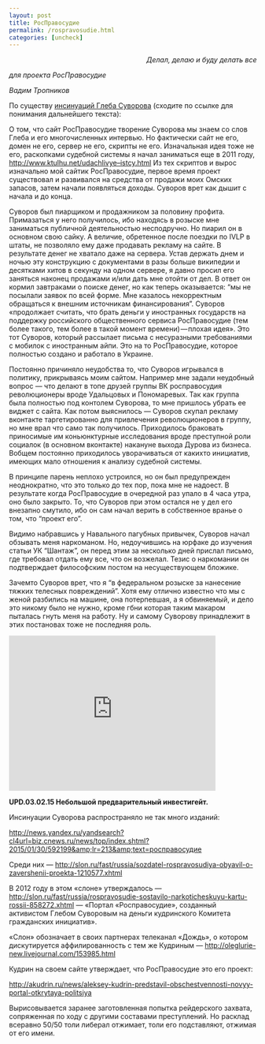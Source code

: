 ```yaml
---
layout: post
title: РосПравосудие
permalink: /rospravosudie.html
categories: [uncheck]
---
```


<p style="text-align: right;"><em>Делал, делаю и буду делать все</em>

<em>для проекта РосПравосудие</em>

<em>Вадим Тропников</em>


По существу <a href="https://roem.ru/30-01-2015/181988/suvorov/" target="_blank">инсинуаций Глеба Суворова</a> (сходите по ссылке для понимания дальнейшего текста):


О том, что сайт РосПравосудие творение Суворова мы знаем со слов Глеба и его многочисленных интервью. Но фактически сайт не его, домен не его, сервер не его, скрипты не его. Изначальная идея тоже не его, раскопками судебной системы я начал заниматься еще в 2011 году, <a href="/udachlivye-istcy.html">http://www.ktulhu.net/udachlivye–istcy.html</a> Из тех скриптов и вырос изначально мой сайтик РосПравосудие, первое время проект существовал и развивался на средства от продажи моих Омских запасов, затем начали появляться доходы. Суворов врет как дышит с начала и до конца.


Суворов был пиарщиком и продажником за половину профита. Примазаться у него получилось, ибо находясь в розыске мне заниматься публичной деятельностью несподручно. Но пиарил он в основном свою сайку. А величие, обретенное после поездки по IVLP в штаты, не позволяло ему даже продавать рекламу на сайте. В результате денег не хватало даже на сервера. Устав держать днем и ночью эту конструкцию с документами в разы больше википедии и десятками хитов в секунду на одном сервере, я давно просил его заняться наконец продажами и/или дать мне отойти от дел. В ответ он кормил завтраками о поиске денег, но как теперь оказывается: “мы не посылали заявок по всей форме. Мне казалось некорректным обращаться к внешним источникам финансирования”. Суворов &#171;продолжает считать, что брать деньги у иностранных государств на поддержку российского общественного сервиса РосПравосудие (тем более такого, тем более в такой момент времени) — плохая идея&#187;. Это тот Суворов, который рассылает письма с несуразными требованиями с мобилок с иностранным айпи. Это на то РосПравосудие, которое полностью создано и работало в Украине.


Постоянно причиняло неудобства то, что Суворов игрывался в политику, прикрываясь моим сайтом. Например мне задали неудобный вопрос &#8212; что делают в топе друзей группы ВК росправосудия революционеры вроде Удальцовых и Пономаревых. Так как группа была полностью под контолем Суворова, то мне пришлось убрать ее виджет с сайта. Как потом выяснилось &#8212; Суворов скупал рекламу вконтакте таргетированно для привлечения революционеров в группу, но мне врал что само так получилось. Приходилось браковать приносимые им коньюнктурные исследования вроде преступной роли социалок (в основном вконтакте) накануне выхода Дурова из бизнеса. Вобщем постоянно приходилось уворачиваться от какихто инициатив, имеющих мало отношения к анализу судебной системы.


В принципе парень неплохо устроился, но он был предупрежден неоднократно, что это только до тех пор, пока мне не надоест. В результате когда РосПравосудие в очередной раз упало в 4 часа утра, оно было закрыто. То, что Суворов при этом остался не у дел его внезапно смутило, ибо он сам начал верить в собственное вранье о том, что “проект его”.


Видимо набравшись у Навального пагубных привычек, Суворов начал обзывать меня наркоманом. Но, недоучившись на юрфаке до изучения статьи УК “Шантаж”, он перед этим за несколько дней прислал письмо, где требовал отдать ему все, что он возжелал. Тезис о наркомании он подтверждает философским постом на несуществующем бложике.


Зачемто Суворов врет, что я “в федеральном розыске за нанесение тяжких телесных повреждений”. Хотя ему отлично известно что мы с женой разбились на машине, она потерпевшая, а я обвиняемый, и дело это никому было не нужно, кроме гбни которая таким макаром пыталась гнуть меня на работу. Ну и самому Суворову принадлежит в этих постановах тоже не последняя роль.


<iframe src="https://www.youtube.com/embed/pQ68RzlCGgA" height="315" width="420" allowfullscreen="" frameborder="0"></iframe>


<strong>UPD.03.02.15 Небольшой предварительный инвестигейт. </strong>


Инсинуации Суворова распространяло не так много изданий:


<a href="http://news.yandex.ru/yandsearch?cl4url=biz.cnews.ru/news/top/index.shtml?2015/01/30/592199&amp;lr=213&amp;text=росправосудие">http://news.yandex.ru/yandsearch?cl4url=biz.cnews.ru/news/top/index.shtml?2015/01/30/592199&amp;lr=213&amp;text=росправосудие</a>


Cреди них &#8212; <a href="http://slon.ru/fast/russia/sozdatel-rospravosudiya-obyavil-o-zavershenii-proekta-1210577.xhtml">http://slon.ru/fast/russia/sozdatel-rospravosudiya-obyavil-o-zavershenii-proekta-1210577.xhtml</a>


В 2012 году в этом &#171;слоне&#187; утверждалось &#8212; <a href="http://slon.ru/fast/russia/rospravosudie-sostavilo-narkoticheskuyu-kartu-rossii-858272.xhtml">http://slon.ru/fast/russia/rospravosudie-sostavilo-narkoticheskuyu-kartu-rossii-858272.xhtml</a> &#8212; &#171;Портал «Росправосудие», созданный активистом Глебом Суворовым на деньги кудринского Комитета гражданских инициатив&#187;.


&#171;Слон&#187; обозначает в своих партнерах телеканал &#171;Дождь&#187;, о котором дискутируется аффилированность с тем же Кудриным &#8212; <a href="http://oleglurie-new.livejournal.com/153985.html">http://oleglurie-new.livejournal.com/153985.html</a>


Кудрин на своем сайте утверждает, что РосПравосудие это его проект:

<a href="http://akudrin.ru/news/aleksey-kudrin-predstavil-obschestvennosti-novyy-portal-otkrytaya-politsiya">http://akudrin.ru/news/aleksey-kudrin-predstavil-obschestvennosti-novyy-portal-otkrytaya-politsiya</a>


Вырисовывается заранее заготовленная попытка рейдерского захвата, сопряженная по ходу с другими составами преступлений. Но расклад всеравно 50/50 толи либерал отжимает, толи его подставляют, отжимая от его имени.

